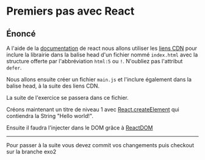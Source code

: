 # Premiers pas avec React

## Énoncé 

A l'aide de la [documentation](https://fr.reactjs.org/docs/getting-started.html) de react nous allons utiliser les [liens CDN](https://fr.reactjs.org/docs/cdn-links.html) pour inclure la librairie dans la balise head d'un fichier nommé `index.html` avec la structure offerte par l'abbréviation `html:5` ou `!`. N'oubliez pas l'attribut `defer`.

Nous allons ensuite créer un fichier `main.js` et l'inclure également dans la balise head, à la suite des liens CDN.

La suite de l'exercice se passera dans ce fichier.

Créons maintenant un titre de niveau 1 avec [React.createElement](https://fr.reactjs.org/docs/react-api.html#createelement) qui contiendra la String "Hello world!".

Ensuite il faudra l'injecter dans le DOM grâce à [ReactDOM](https://fr.reactjs.org/docs/react-dom.html)

---

Pour passer à la suite vous devez commit vos changements puis checkout sur la branche exo2
